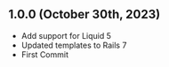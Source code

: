 ## 1.0.0 (October 30th, 2023)

* Add support for Liquid 5
* Updated templates to Rails 7
* First Commit


